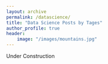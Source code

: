 ```yaml
---
layout: archive
permalink: /datascience/
title: "Data Science Posts by Tages"
author_profile: true
header:
    image: "/images/mountains.jpg"
---
```


Under Construction
